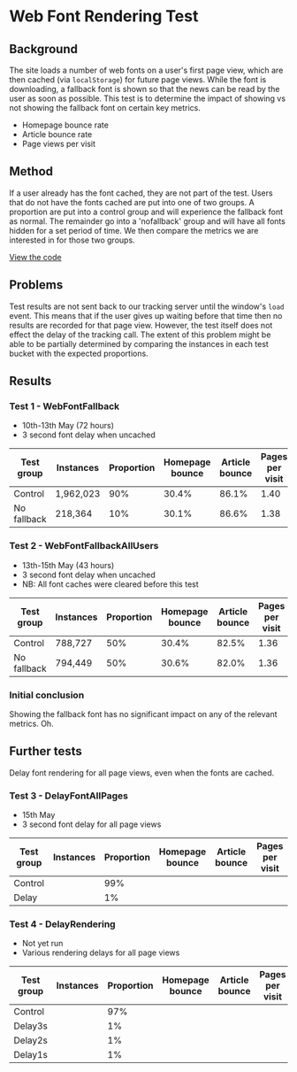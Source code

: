 # Web Font Rendering Test

## Background

The site loads a number of web fonts on a user's first page view, which are then cached (via `localStorage`) for future page views. While the font is downloading, a fallback font is shown so that the news can be read by the user as soon as possible. This test is to determine the impact of showing vs not showing the fallback font on certain key metrics.

* Homepage bounce rate
* Article bounce rate
* Page views per visit

## Method

If a user already has the font cached, they are not part of the test. Users that do not have the fonts cached are put into one of two groups. A proportion are put into a control group and will experience the fallback font as normal. The remainder go into a 'nofallback' group and will have all fonts hidden for a set period of time. We then compare the metrics we are interested in for those two groups.

[View the code](https://github.com/guardian/frontend/blob/84cfb8da0cf921f08cbc6184102342e563c65b0b/common/app/views/fragments/commonJavaScriptSetup.scala.html#L75)

## Problems

Test results are not sent back to our tracking server until the window's `load` event. This means that if the user gives up waiting before that time then no results are recorded for that page view. However, the test itself does not effect the delay of the tracking call. The extent of this problem might be able to be partially determined by comparing the instances in each test bucket with the expected proportions.

## Results

### Test 1 - WebFontFallback

* 10th-13th May (72 hours)
* 3 second font delay when uncached

| Test group | Instances |  Proportion | Homepage bounce | Article bounce | Pages per visit | 
| ---------- | --------- | ----------  | --------------- | -------------- | --------------- |
| Control    | 1,962,023 | 90%         | 30.4%           | 86.1%          | 1.40            |
| No fallback| 218,364   | 10%         | 30.1%           | 86.6%          | 1.38            |

### Test 2 - WebFontFallbackAllUsers

* 13th-15th May (43 hours)
* 3 second font delay when uncached
* NB: All font caches were cleared before this test

| Test group | Instances | Proportion | Homepage bounce | Article bounce | Pages per visit | 
| ---------- | --------- | ---------- | --------------- | -------------- | --------------- |
| Control    | 788,727   | 50%        | 30.4%           | 82.5%          | 1.36            |
| No fallback| 794,449   | 50%        | 30.6%           | 82.0%          | 1.36            |


### Initial conclusion

Showing the fallback font has no significant impact on any of the relevant metrics. Oh.

## Further tests

Delay font rendering for all page views, even when the fonts are cached.

### Test 3 - DelayFontAllPages

* 15th May
* 3 second font delay for all page views

| Test group | Instances | Proportion | Homepage bounce | Article bounce | Pages per visit | 
| ---------- | --------- | ---------- | --------------- | -------------- | --------------- |
| Control    |           | 99%        |                 |                |                 |
| Delay      |           | 1%         |                 |                |                 |

### Test 4 - DelayRendering

* Not yet run
* Various rendering delays for all page views

| Test group | Instances | Proportion | Homepage bounce | Article bounce | Pages per visit | 
| ---------- | --------- | ---------- | --------------- | -------------- | --------------- |
| Control    |           | 97%        |                 |                |                 |
| Delay3s    |           | 1%         |                 |                |                 |
| Delay2s    |           | 1%         |                 |                |                 |
| Delay1s    |           | 1%         |                 |                |                 |